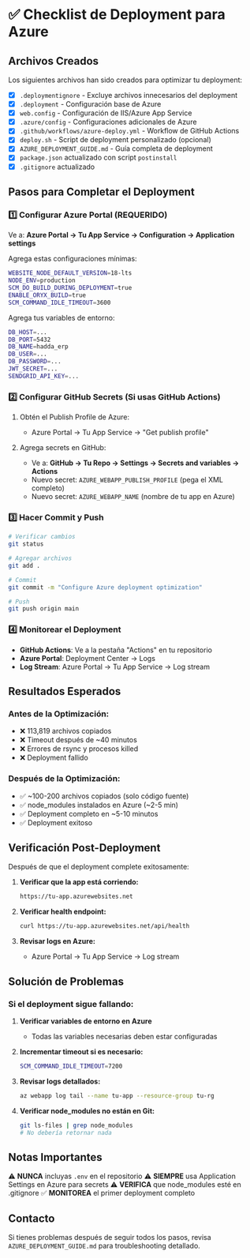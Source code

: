 # ✅ Checklist de Deployment para Azure

## Archivos Creados

Los siguientes archivos han sido creados para optimizar tu deployment:

- [x] `.deploymentignore` - Excluye archivos innecesarios del deployment
- [x] `.deployment` - Configuración base de Azure
- [x] `web.config` - Configuración de IIS/Azure App Service
- [x] `.azure/config` - Configuraciones adicionales de Azure
- [x] `.github/workflows/azure-deploy.yml` - Workflow de GitHub Actions
- [x] `deploy.sh` - Script de deployment personalizado (opcional)
- [x] `AZURE_DEPLOYMENT_GUIDE.md` - Guía completa de deployment
- [x] `package.json` actualizado con script `postinstall`
- [x] `.gitignore` actualizado

## Pasos para Completar el Deployment

### 1️⃣ Configurar Azure Portal (REQUERIDO)

Ve a: **Azure Portal → Tu App Service → Configuration → Application settings**

Agrega estas configuraciones mínimas:

```bash
WEBSITE_NODE_DEFAULT_VERSION=18-lts
NODE_ENV=production
SCM_DO_BUILD_DURING_DEPLOYMENT=true
ENABLE_ORYX_BUILD=true
SCM_COMMAND_IDLE_TIMEOUT=3600
```

Agrega tus variables de entorno:
```bash
DB_HOST=...
DB_PORT=5432
DB_NAME=hadda_erp
DB_USER=...
DB_PASSWORD=...
JWT_SECRET=...
SENDGRID_API_KEY=...
```

### 2️⃣ Configurar GitHub Secrets (Si usas GitHub Actions)

1. Obtén el Publish Profile de Azure:
   - Azure Portal → Tu App Service → "Get publish profile"
   
2. Agrega secrets en GitHub:
   - Ve a: **GitHub → Tu Repo → Settings → Secrets and variables → Actions**
   - Nuevo secret: `AZURE_WEBAPP_PUBLISH_PROFILE` (pega el XML completo)
   - Nuevo secret: `AZURE_WEBAPP_NAME` (nombre de tu app en Azure)

### 3️⃣ Hacer Commit y Push

```bash
# Verificar cambios
git status

# Agregar archivos
git add .

# Commit
git commit -m "Configure Azure deployment optimization"

# Push
git push origin main
```

### 4️⃣ Monitorear el Deployment

- **GitHub Actions**: Ve a la pestaña "Actions" en tu repositorio
- **Azure Portal**: Deployment Center → Logs
- **Log Stream**: Azure Portal → Tu App Service → Log stream

## Resultados Esperados

### Antes de la Optimización:
- ❌ 113,819 archivos copiados
- ❌ Timeout después de ~40 minutos
- ❌ Errores de rsync y procesos killed
- ❌ Deployment fallido

### Después de la Optimización:
- ✅ ~100-200 archivos copiados (solo código fuente)
- ✅ node_modules instalados en Azure (~2-5 min)
- ✅ Deployment completo en ~5-10 minutos
- ✅ Deployment exitoso

## Verificación Post-Deployment

Después de que el deployment complete exitosamente:

1. **Verificar que la app está corriendo:**
   ```bash
   https://tu-app.azurewebsites.net
   ```

2. **Verificar health endpoint:**
   ```bash
   curl https://tu-app.azurewebsites.net/api/health
   ```

3. **Revisar logs en Azure:**
   - Azure Portal → Tu App Service → Log stream

## Solución de Problemas

### Si el deployment sigue fallando:

1. **Verificar variables de entorno en Azure**
   - Todas las variables necesarias deben estar configuradas

2. **Incrementar timeout si es necesario:**
   ```bash
   SCM_COMMAND_IDLE_TIMEOUT=7200
   ```

3. **Revisar logs detallados:**
   ```bash
   az webapp log tail --name tu-app --resource-group tu-rg
   ```

4. **Verificar node_modules no están en Git:**
   ```bash
   git ls-files | grep node_modules
   # No debería retornar nada
   ```

## Notas Importantes

⚠️ **NUNCA** incluyas `.env` en el repositorio
⚠️ **SIEMPRE** usa Application Settings en Azure para secrets
⚠️ **VERIFICA** que node_modules esté en .gitignore
✅ **MONITOREA** el primer deployment completo

## Contacto

Si tienes problemas después de seguir todos los pasos, revisa `AZURE_DEPLOYMENT_GUIDE.md` para troubleshooting detallado.


